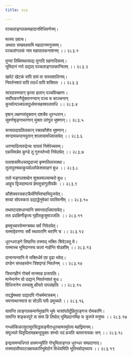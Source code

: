 ```yaml
---
title: २८४

---
```

पञ्चलाङ्गलकमहादानविधिवर्णनम्।  
  
मत्स्य उवाच।  
अथातः सम्प्रवक्ष्यामि महादानमनुत्तमम्।  
पञ्चलांगलकं नाम महापातकनाशनम् ।। २८३.१  
  
पुण्यां तिथिमथासाद्य युगादि ग्रहणादिकाम्।  
भूमिदानं नरो दद्यात् पञ्चलाङ्गलकान्वितम् ।। २८३.२  
  
खर्वटं खेटकं वापि ग्रामं वा सस्यशालिनम्।  
निवर्तनशतं वापि तदर्धं वापि शक्तितः ।। २८३.३  
  
सारदारुमयान् कृत्वा हलान् पञ्चविचक्षणः।  
सर्वोपकरणैर्युक्तानन्यान् पञ्च च काञ्चनान्  
कुर्य्यात्पञ्चपलादूर्ध्वमासहस्रपलावधि ।। २८३.४  
  
वृषान् लक्षणसंयुक्तान् दशचैव धुरन्धरान्।  
सुवर्णश्रृङ्गाभरणान् मुक्ता लांगूल भूषणान्।। २८३.५  
  
रूप्यपादाग्रतिलकान् रक्तकौशेय भूषणान्।  
स्रग्दामचन्दनयुतान् शालायामधिवासयेत् ।। २८३.६  
  
धरण्यादित्यरुद्रेभ्यः पायसं निर्वपेच्चरुम्।  
एकस्मिन्नेव कुण्डे तु गुरुस्तेभ्यो निवेदयेत् ।। २८३.७  
  
पलाशसमिधस्तद्वदाज्यं कृष्णतिलास्तथा।  
तुलापुरुषवत्कुर्य्याल्लोकेशावाहनं बुधः ।। २८३.८  
  
ततो मङ्गलशब्देन शुक्लमाल्याम्बरो बुधः।  
आहूय द्विजदाम्पत्यं हेमसूत्रांगुलीयकैः ।। २८३.९  
  
कौशेयवस्त्रकटकैर्मणिभिश्चाभिपूजयेत्।  
शय्यां सोपस्करां दद्याद्धेनुमेकां पयस्विनीम् ।। २८३.१०  
  
तथाष्टादशधान्यानि समन्तादधिवासयेत्।  
ततः प्रदक्षिणीकृत्य गृहीतकुसुमाञ्जलिः ।। २८३.११  
  
इममुच्चारयेन्मन्त्रमथ सर्वं निवेदयेत्।  
यस्माद्देवगणाः सर्वे स्थावराणि चराणि च ।। २८३.१२  
  
धुरन्धराङ्गे तिष्ठन्ति तस्माद् भक्तिः शिवेऽस्तु मे।  
यस्माच्च भूमिदानस्य कलां नार्हन्ति षोडशीम् ।। २८३.१३  
  
दानान्यन्यानि मे भक्तिर्धर्म एव दृढा भवेत्।  
दण्डेन सप्तहस्तेन त्रिंशद्दण्डं निवर्तनम् ।। २८३.१४  
  
त्रिभागहीनं गोचर्म मानमाह प्रजापतिः।  
मानेनानेन यो दद्यान् निवर्तनशतं बुधः।  
विधिनानेन तस्याशु क्षीयते पापसंहतिः ।। २८३.१५  
  
तदर्द्धमथवा दद्यादपि गोचर्ममात्रकम्।  
भवनस्थानमात्रं वा सोऽपि पापैः प्रमुच्यते ।। २८३.१६  
  
यावन्ति लाङ्गलकमार्गमुखानि भूमेः भासांपतेर्दुहितुरङ्गज रोमकाणि।  
तावन्ति शङ्करपुरे स समा हि तिष्ठेत् भूमिप्रदानमिह यः कुरुते मनुष्यः ।। २८३.१७  
  
गन्धर्वकिन्नरसुरासुरसिद्धसङ्घैराधूतचामरमुपेत्य महद्विमानम्।  
संपूज्यते पितृपितामहबन्दुयुक्तः शम्भोः पदं व्रजति चामरनायकः सन् ।। २८३.१८  
  
इन्द्रत्वमप्यधिगतं क्षयमभ्युपैति गोभूमिलाङ्गल धुरन्धर सम्प्रदानात्।  
तस्मादघौघपटलक्षयकारिभूमेर्दानं विधेयमिति भूतिभवोद्भवाय ।। २८३.१९